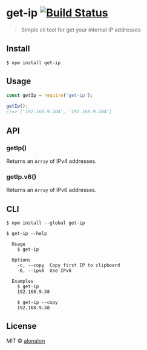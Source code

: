 # get-ip [![Build Status](https://travis-ci.org/alonalon/get-ip.svg?branch=master)](https://travis-ci.org/alonalon/get-ip)

> Simple cli tool for get your internal IP addresses


## Install

```
$ npm install get-ip
```


## Usage

```js
const getIp = require('get-ip');

getIp();
//=> ['192.168.9.104', '192.168.9.104']
```

## API

### getIp()

Returns an `Array` of IPv4 addresses.

### getIp.v6()

Returns an `Array` of IPv6 addresses.


## CLI

```
$ npm install --global get-ip
```

```
$ get-ip --help

  Usage
    $ get-ip

  Options
    -c, --copy  Copy first IP to clipboard
    -6, --ipv6  Use IPv6

  Examples
    $ get-ip
    192.168.9.58

    $ get-ip --copy
    192.168.9.58
```


## License

MIT © [alonalon](https://github.com/alonalon)
